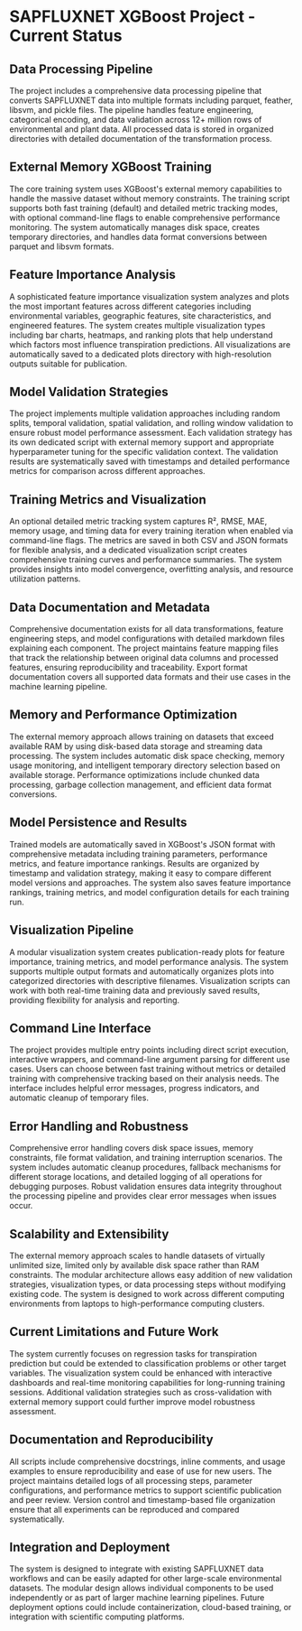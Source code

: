 # SAPFLUXNET XGBoost Project - Current Status

## Data Processing Pipeline

The project includes a comprehensive data processing pipeline that converts SAPFLUXNET data into multiple formats including parquet, feather, libsvm, and pickle files. The pipeline handles feature engineering, categorical encoding, and data validation across 12+ million rows of environmental and plant data. All processed data is stored in organized directories with detailed documentation of the transformation process.

## External Memory XGBoost Training

The core training system uses XGBoost's external memory capabilities to handle the massive dataset without memory constraints. The training script supports both fast training (default) and detailed metric tracking modes, with optional command-line flags to enable comprehensive performance monitoring. The system automatically manages disk space, creates temporary directories, and handles data format conversions between parquet and libsvm formats.

## Feature Importance Analysis

A sophisticated feature importance visualization system analyzes and plots the most important features across different categories including environmental variables, geographic features, site characteristics, and engineered features. The system creates multiple visualization types including bar charts, heatmaps, and ranking plots that help understand which factors most influence transpiration predictions. All visualizations are automatically saved to a dedicated plots directory with high-resolution outputs suitable for publication.

## Model Validation Strategies

The project implements multiple validation approaches including random splits, temporal validation, spatial validation, and rolling window validation to ensure robust model performance assessment. Each validation strategy has its own dedicated script with external memory support and appropriate hyperparameter tuning for the specific validation context. The validation results are systematically saved with timestamps and detailed performance metrics for comparison across different approaches.

## Training Metrics and Visualization

An optional detailed metric tracking system captures R², RMSE, MAE, memory usage, and timing data for every training iteration when enabled via command-line flags. The metrics are saved in both CSV and JSON formats for flexible analysis, and a dedicated visualization script creates comprehensive training curves and performance summaries. The system provides insights into model convergence, overfitting analysis, and resource utilization patterns.

## Data Documentation and Metadata

Comprehensive documentation exists for all data transformations, feature engineering steps, and model configurations with detailed markdown files explaining each component. The project maintains feature mapping files that track the relationship between original data columns and processed features, ensuring reproducibility and traceability. Export format documentation covers all supported data formats and their use cases in the machine learning pipeline.

## Memory and Performance Optimization

The external memory approach allows training on datasets that exceed available RAM by using disk-based data storage and streaming data processing. The system includes automatic disk space checking, memory usage monitoring, and intelligent temporary directory selection based on available storage. Performance optimizations include chunked data processing, garbage collection management, and efficient data format conversions.

## Model Persistence and Results

Trained models are automatically saved in XGBoost's JSON format with comprehensive metadata including training parameters, performance metrics, and feature importance rankings. Results are organized by timestamp and validation strategy, making it easy to compare different model versions and approaches. The system also saves feature importance rankings, training metrics, and model configuration details for each training run.

## Visualization Pipeline

A modular visualization system creates publication-ready plots for feature importance, training metrics, and model performance analysis. The system supports multiple output formats and automatically organizes plots into categorized directories with descriptive filenames. Visualization scripts can work with both real-time training data and previously saved results, providing flexibility for analysis and reporting.

## Command Line Interface

The project provides multiple entry points including direct script execution, interactive wrappers, and command-line argument parsing for different use cases. Users can choose between fast training without metrics or detailed training with comprehensive tracking based on their analysis needs. The interface includes helpful error messages, progress indicators, and automatic cleanup of temporary files.

## Error Handling and Robustness

Comprehensive error handling covers disk space issues, memory constraints, file format validation, and training interruption scenarios. The system includes automatic cleanup procedures, fallback mechanisms for different storage locations, and detailed logging of all operations for debugging purposes. Robust validation ensures data integrity throughout the processing pipeline and provides clear error messages when issues occur.

## Scalability and Extensibility

The external memory approach scales to handle datasets of virtually unlimited size, limited only by available disk space rather than RAM constraints. The modular architecture allows easy addition of new validation strategies, visualization types, or data processing steps without modifying existing code. The system is designed to work across different computing environments from laptops to high-performance computing clusters.

## Current Limitations and Future Work

The system currently focuses on regression tasks for transpiration prediction but could be extended to classification problems or other target variables. The visualization system could be enhanced with interactive dashboards and real-time monitoring capabilities for long-running training sessions. Additional validation strategies such as cross-validation with external memory support could further improve model robustness assessment.

## Documentation and Reproducibility

All scripts include comprehensive docstrings, inline comments, and usage examples to ensure reproducibility and ease of use for new users. The project maintains detailed logs of all processing steps, parameter configurations, and performance metrics to support scientific publication and peer review. Version control and timestamp-based file organization ensure that all experiments can be reproduced and compared systematically.

## Integration and Deployment

The system is designed to integrate with existing SAPFLUXNET data workflows and can be easily adapted for other large-scale environmental datasets. The modular design allows individual components to be used independently or as part of larger machine learning pipelines. Future deployment options could include containerization, cloud-based training, or integration with scientific computing platforms.
